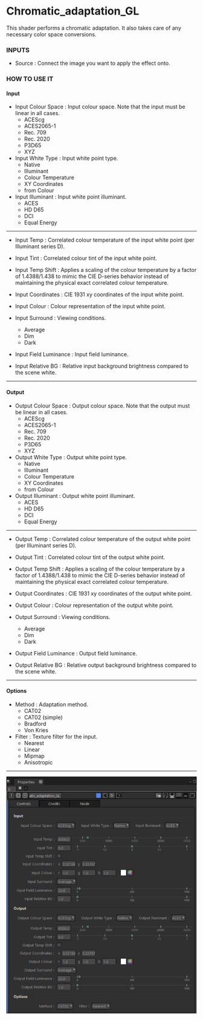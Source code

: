 # Chromatic_adaptation_GL

This shader performs a chromatic adaptation. It also takes care of any necessary color space conversions.


### INPUTS
* Source : Connect the image you want to apply the effect onto.

### HOW TO USE IT

#### Input

* Input Colour Space : Input colour space. Note that the input must be linear in all cases.
  - ACEScg
  - ACES2065-1
  - Rec. 709
  - Rec. 2020
  - P3D65
  - XYZ
* Input White Type : Input white point type.
  - Native
  - Illuminant
  - Colour Temperature
  - XY Coordinates
  - from Colour
* Input Illuminant : Input white point illuminant.
  - ACES
  - HD D65
  - DCI
  - Equal Energy

------------------------------------------------------------------------------------------------------------

* Input Temp : Correlated colour temperature of the input white point (per Illuminant series D).
* Input Tint : Correlated colour tint of the input white point.

* Input Temp Shift : Applies a scaling of the colour temperature by a factor of 1.4388/1.438 to mimic the CIE D-series behavior instead of maintaining the physical exact correlated colour temperature.
* Input Coordinates : CIE 1931 xy coordinates of the input white point.
* Input Colour : Colour representation of the input white point.

* Input Surround : Viewing conditions.
	- Average
	- Dim
	- Dark
* Input Field Luminance : Input field luminance.
* Input Relative BG : Relative input background brightness compared to the scene white.

------------------------------------------------------------------------------------------------------------

#### Output

* Output Colour Space : Output colour space. Note that the output must be linear in all cases.
  - ACEScg
  - ACES2065-1
  - Rec. 709
  - Rec. 2020
  - P3D65
  - XYZ
* Output White Type : Output white point type.
  - Native
  - Illuminant
  - Colour Temperature
  - XY Coordinates
  - from Colour
* Output Illuminant : Output white point illuminant.
  - ACES
  - HD D65
  - DCI
  - Equal Energy

------------------------------------------------------------------------------------------------------------

* Output Temp : Correlated colour temperature of the output white point (per Illuminant series D).
* Output Tint : Correlated colour tint of the output white point.

* Output Temp Shift : Applies a scaling of the colour temperature by a factor of 1.4388/1.438 to mimic the CIE D-series behavior instead of maintaining the physical exact correlated colour temperature.
* Output Coordinates : CIE 1931 xy coordinates of the output white point.
* Output Colour : Colour representation of the output white point.

* Output Surround : Viewing conditions.
	- Average
	- Dim
	- Dark
* Output Field Luminance : Output field luminance.
* Output Relative BG : Relative output background brightness compared to the scene white.

------------------------------------------------------------------------------------------------------------

#### Options

* Method : Adaptation method.
  - CAT02
  - CAT02 (simple)
  - Bradford
  - Von Kries
* Filter : Texture filter for the input.
  - Nearest
  - Linear
  - Mipmap
  - Anisotropic

------------------------------------------------------------------------------------------------------------

![Screenshot](Chromatic_adaptation_GL_snap.png)